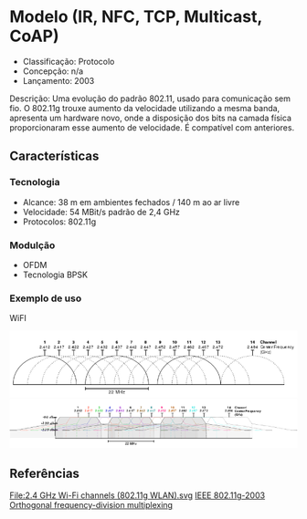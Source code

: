 # Modelo (IR, NFC, TCP, Multicast, CoAP)

- Classificação: Protocolo
- Concepção: n/a
- Lançamento: 2003

Descrição: Uma evolução do padrão 802.11, usado para comunicação sem fio.  O 802.11g trouxe aumento da velocidade utilizando a mesma banda, apresenta um hardware novo, onde a disposição dos bits na camada física proporcionaram esse aumento de velocidade.  É compatível com anteriores.

## Características

### Tecnologia

- Alcance: 38 m em ambientes fechados / 140 m ao ar livre
- Velocidade: 54 MBit/s padrão de 2,4 GHz
- Protocolos: 802.11g

### Modulção

- OFDM
- Tecnologia BPSK

### Exemplo de uso

WiFI

![Canal](imgs/803-11g.png)
![Banda](imgs/803-11g_2.png)

## Referências

[File:2.4 GHz Wi-Fi channels (802.11g WLAN).svg](https://en.wikipedia.org/wiki/File:2.4_GHz_Wi-Fi_channels_(802.11g_WLAN).svg)
[IEEE 802.11g-2003](https://en.wikipedia.org/wiki/IEEE_802.11g-2003)
[Orthogonal frequency-division multiplexing](https://en.wikipedia.org/wiki/Orthogonal_frequency-division_multiplexing)